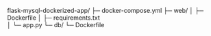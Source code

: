 flask-mysql-dockerized-app/
├─ docker-compose.yml
├─ web/
│  ├─ Dockerfile
│  ├─ requirements.txt   
│  └─ app.py
└─ db/
   └─ Dockerfile


